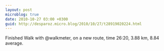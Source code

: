 ```yaml
---
layout: post
microblog: true
date: 2010-10-27 03:00 +0300
guid: http://desparoz.micro.blog/2010/10/27/t28919020224.html
---
```

Finished Walk with @walkmeter, on a new route, time 26:20, 3.88 km, 8.84 average.
